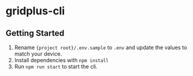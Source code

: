 # gridplus-cli

## Getting Started

1. Rename `{project root}/.env.sample` to `.env` and update the values to match
your device. 
1. Install dependencies with `npm install`
1. Run `npm run start` to start the cli.
